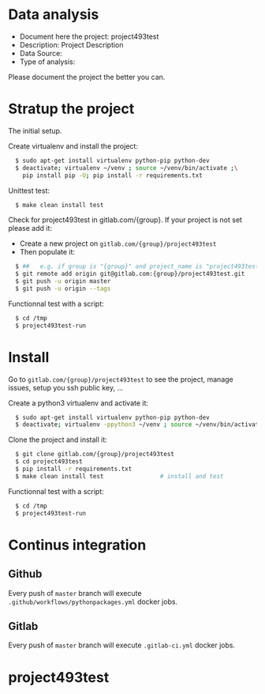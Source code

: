 # Data analysis
- Document here the project: project493test
- Description: Project Description
- Data Source:
- Type of analysis:

Please document the project the better you can.

# Stratup the project

The initial setup.

Create virtualenv and install the project:
```bash
  $ sudo apt-get install virtualenv python-pip python-dev
  $ deactivate; virtualenv ~/venv ; source ~/venv/bin/activate ;\
    pip install pip -U; pip install -r requirements.txt
```

Unittest test:
```bash
  $ make clean install test
```

Check for project493test in gitlab.com/{group}.
If your project is not set please add it:

- Create a new project on `gitlab.com/{group}/project493test`
- Then populate it:

```bash
  $ ##   e.g. if group is "{group}" and project_name is "project493test"
  $ git remote add origin git@gitlab.com:{group}/project493test.git
  $ git push -u origin master
  $ git push -u origin --tags
```

Functionnal test with a script:
```bash
  $ cd /tmp
  $ project493test-run
```
# Install
Go to `gitlab.com/{group}/project493test` to see the project, manage issues,
setup you ssh public key, ...

Create a python3 virtualenv and activate it:
```bash
  $ sudo apt-get install virtualenv python-pip python-dev
  $ deactivate; virtualenv -ppython3 ~/venv ; source ~/venv/bin/activate
```

Clone the project and install it:
```bash
  $ git clone gitlab.com/{group}/project493test
  $ cd project493test
  $ pip install -r requirements.txt
  $ make clean install test                # install and test
```
Functionnal test with a script:
```bash
  $ cd /tmp
  $ project493test-run
``` 

# Continus integration
## Github 
Every push of `master` branch will execute `.github/workflows/pythonpackages.yml` docker jobs.
## Gitlab
Every push of `master` branch will execute `.gitlab-ci.yml` docker jobs.
# project493test
